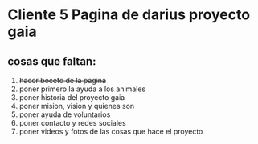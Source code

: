 # Cliente 5 Pagina de darius proyecto gaia

## cosas que faltan:

1. ~~hacer boceto de la pagina~~
2. poner primero la ayuda a los animales
3. poner historia del proyecto gaia
4. poner mision, vision y quienes son
5. poner ayuda de voluntarios
6. poner contacto y redes sociales
7. poner videos y fotos de las cosas que hace el proyecto